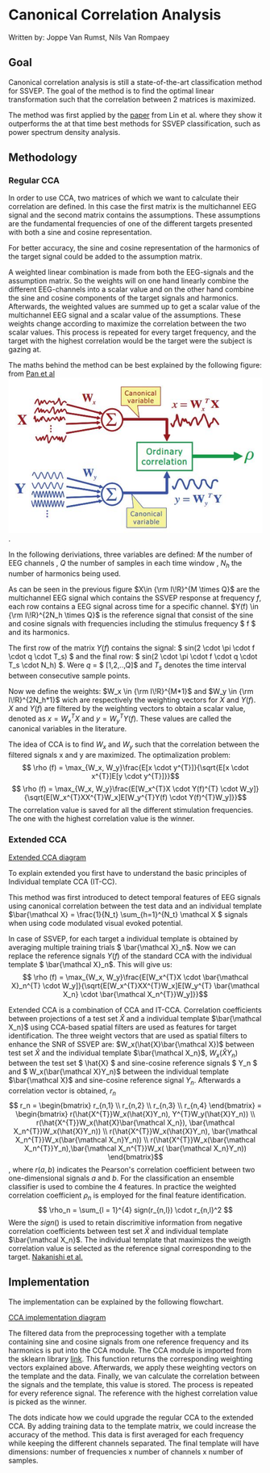 # Canonical Correlation Analysis

Written by: Joppe Van Rumst, Nils Van Rompaey

## Goal

Canonical correlation analysis is still a state-of-the-art classification method for SSVEP. The goal of the method is to find the optimal linear transformation such that the correlation between 2 matrices is maximized.

The method was first applied by the [paper](https://ieeexplore.ieee.org/document/4203016) from Lin et al. where they show it outperforms the at that time best methods for SSVEP classification, such as power spectrum density analysis.

## Methodology

### Regular CCA

In order to use CCA, two matrices of which we want to calculate their correlation are defined. In this case the first matrix is the multichannel EEG signal and the second matrix contains the assumptions. These assumptions are the fundamental frequencies of one of the different targets presented with both a sine and cosine representation.

For better accuracy, the sine and cosine representation of the harmonics of the target signal could be added to the assumption matrix.

A weighted linear combination is made from both the EEG-signals and the assumption matrix. So the weights will on one hand linearly combine the different EEG-channels into a scalar value and on the other hand combine the sine and cosine components of the target signals and harmonics. Afterwards, the weighted values are summed up to get a scalar value of the multichannel EEG signal and a scalar value of the assumptions. These weights change according to maximize the correlation between the two scalar values. This process is repeated for every target frequency, and the target with the highest correlation would be the target were the subject is gazing at.

The maths behind the method can be best explained by the following figure: from [Pan et al](https://iopscience.iop.org/article/10.1088/1741-2560/8/3/036027/meta) ![alt text for screen readers](./images/CCA_scheme.JPG "Text to show on mouseover").

In the following deriviations, three variables are defined: $M$ the number of EEG channels , $Q$ the number of samples in each time window , $N_h$ the number of harmonics being used.

As can be seen in the previous figure $X\in {\rm I\!R}^{M \times Q}$ are the multichannel EEG signal which contains the SSVEP response at frequency $f$, each row contains a EEG signal across time for a specific channel. $Y(f) \in {\rm I\!R}^{2N_h \times Q}$ is the reference signal that consist of the sine and cosine signals with frequencies including the stimulus frequency $ f $ and its harmonics.

The first row of the matrix $Y(f)$ contains the signal: $ sin(2 \cdot \pi \cdot f \cdot q \cdot T_s) $ and the final row: $ sin(2 \cdot \pi \cdot f \cdot q \cdot T_s \cdot N_h) $. Were $q$ = $ [1,2,..,Q]$ and $T_s$ denotes the time interval between consecutive sample points.

Now we define the weights: $W_x \in {\rm I\!R}^{M*1}$ and $W_y \in {\rm I\!R}^{2N_h*1}$ wich are respectively the weighting vectors for $X$ and $Y(f)$. $X$ and $Y(f)$ are filtered by the weighting vectors to obtain a scalar value, denoted as $x = W_x^{T}X$ and $y = W_y^{T}Y(f)$. These values are called the canonical variables in the literature.

The idea of CCA is to find $W_x$ and $W_y$ such that the correlation between the filtered signals x and y are maximized. The optimalization problem: $$ \rho (f) = \max_{W_x, W_y}\frac{E[x \cdot y^{T}]}{\sqrt{E[x \cdot x^{T}]E[y \cdot y^{T}]}}$$ $$ \rho (f) = \max_{W_x, W_y}\frac{E[W_x^{T}X \cdot Y(f)^{T} \cdot W_y]}{\sqrt{E[W_x^{T}XX^{T}W_x]E[W_y^{T}Y(f) \cdot Y(f)^{T}W_y]}}$$ The correlation value is saved for all the different stimulation frequencies. The one with the highest correlation value is the winner.

### Extended CCA

[Extended CCA diagram](./images/extended_CCA_diagram.JPG "Text to show on mouseover")


To explain extended you first have to understand the basic principles of Individual template CCA (IT-CC).

This method was first introduced to detect temporal features of EEG signals using canonical correlation between the test data and an individual template $\bar{\mathcal X} = \frac{1}{N_t} \sum_{h=1}^{N_t} \mathcal X $ signals when using code modulated visual evoked potential.

In case of SSVEP, for each target a individual template is obtained by averaging multiple training trials $ \bar{\mathcal X}_n$. Now we can replace the reference signals $Y(f)$ of the standard CCA with the individual template $ \bar{\mathcal X}_n$. This will give us: $$ \rho (f) = \max_{W_x, W_y}\frac{E[W_x^{T}X \cdot \bar{\mathcal X}_n^{T} \cdot W_y]}{\sqrt{E[W_x^{T}XX^{T}W_x]E[W_y^{T} \bar{\mathcal X_n} \cdot \bar{\mathcal X_n^{T}}W_y]}}$$

Extended CCA is a combination of CCA and IT-CCA. Correlation coefficients between projections of a test set $\hat{X}$ and a individual template $\bar{\mathcal X_n}$ using CCA-based spatial filters are used as features for target identification. The three weight vectors that are used as spatial filters to enhance the SNR of SSVEP are: $W_x(\hat{X}\bar{\mathcal X})$ between test set $\hat{X}$ and the individual template $\bar{\mathcal X_n}$, $W_x(\hat{X}Y_n)$ between the test set $ \hat{X} $ and sine-cosine reference signals $ Y_n $ and $ W_x(\bar{\mathcal X}Y_n)$ between the individual template $\bar{\mathcal X}$ and sine-cosine reference signal $Y_n$. Afterwards a correlation vector is obtained, $r_n$ $$ r_n = \begin{bmatrix} r_{n,1} \\ r_{n,2} \\ r_{n,3} \\ r_{n,4} \end{bmatrix} = \begin{bmatrix} r(\hat{X^{T}}W_x(\hat{X}Y_n), Y^{T}W_y(\hat{X}Y_n)) \\ r(\hat{X^{T}}W_x(\hat{X}\bar{\mathcal X_n}), \bar{\mathcal X_n^{T}}W_x(\hat{X}Y_n)) \\ r(\hat{X^{T}}W_x(\hat{X}Y_n), \bar{\mathcal X_n^{T}}W_x(\bar{\mathcal X_n}Y_n)) \\ r(\hat{X^{T}}W_x(\bar{\mathcal X_n^{T}}Y_n),\bar{\mathcal X_n^{T}}W_x( \bar{\mathcal X_n}Y_n)) \end{bmatrix}$$, where $r(a,b)$ indicates the Pearson's correlation coefficient between two one-dimensional signals $a$ and $b$. For the classification an ensemble classifier is used to combine the 4 features. In practice the weighted correlation coefficient $\rho_n$ is employed for the final feature identification. $$ \rho_n = \sum_{l = 1}^{4} sign(r_{n,l}) \cdot r_{n,l}^2 $$ Were the $sign()$ is used to retain discrimitive information from negative correlation coefficients between test set $\hat{X}$ and individual template $\bar{\mathcal X_n}$. The individual template that maximizes the weigth correlation value is selected as the reference signal corresponding to the target. [Nakanishi et al.](https://www.ncbi.nlm.nih.gov/pmc/articles/PMC4610694/)

## Implementation

The implementation can be explained by the following flowchart.

[CCA implementation diagram](./images/CCA_diagram.JPG "CCA implementation diagram")

The filtered data from the preprocessing together with a template containing sine and cosine signals from one reference frequency and its harmonics is put into the CCA module. The CCA module is imported from the sklearn library [link](https://scikit-learn.org/stable/modules/generated/sklearn.cross_decomposition.CCA.html). This function returns the corresponding weighting vectors explained above. Afterwards, we apply these weighting vectors on the template and the data. Finally, we van calculate the correlation between the signals and the template, this value is stored. The process is repeated for every reference signal. The reference with the highest correlation value is picked as the winner. 

The dots indicate how we could upgrade the regular CCA to the extended CCA. By adding training data to the template matrix, we could increase the accuracy of the method. This data is first averaged for each frequency while keeping the different channels separated. The final template will have dimensions: number of frequencies x number of channels x number of samples. 



